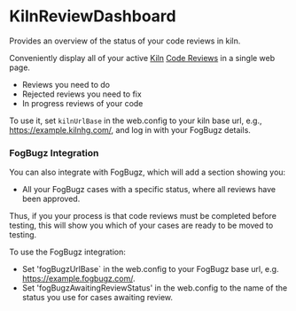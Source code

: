 KilnReviewDashboard
===================

Provides an overview of the status of your code reviews in kiln.

Conveniently display all of your active [Kiln](https://www.fogcreek.com/kiln/) [Code Reviews](https://www.fogcreek.com/kiln/features/code-reviews.html) in a single web page.

* Reviews you need to do
* Rejected reviews you need to fix
* In progress reviews of your code

To use it, set `kilnUrlBase` in the web.config to your kiln base url, e.g., https://example.kilnhg.com/, and log in with your FogBugz details.

### FogBugz Integration

You can also integrate with FogBugz, which will add a section showing you:

* All your FogBugz cases with a specific status, where all reviews have been approved.

Thus, if you your process is that code reviews must be completed before testing, this will show you which of your cases are ready to be moved to testing.

To use the FogBugz integration:

* Set 'fogBugzUrlBase` in the web.config to your FogBugz base url, e.g. https://example.fogbugz.com/.
* Set 'fogBugzAwaitingReviewStatus' in the web.config to the name of the status you use for cases awaiting review.
